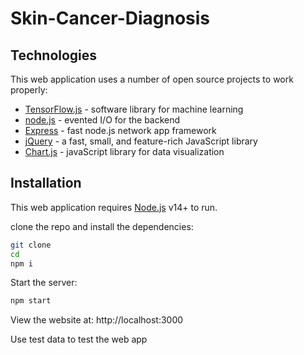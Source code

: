 # Skin-Cancer-Diagnosis

## Technologies

This web application  uses a number of open source projects to work properly:

- [TensorFlow.js](https://www.tensorflow.org/js#) - software library for machine learning
- [node.js](https://nodejs.org/) - evented I/O for the backend
- [Express](https://expressjs.com/) - fast node.js network app framework 
- [jQuery](https://nodejs.org/) -  a fast, small, and feature-rich JavaScript library
- [Chart.js](https://www.chartjs.org/) - javaScript library for data visualization

## Installation

This web application requires [Node.js](https://nodejs.org/) v14+ to run.

clone the  repo and install the dependencies:

```sh
git clone
cd 
npm i
```

Start the server:

```sh
npm start
```
View the website at: http://localhost:3000

Use test data to test the web app





